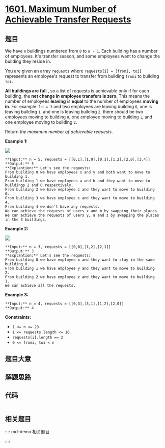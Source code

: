 # [1601. Maximum Number of Achievable Transfer Requests](https://leetcode.com/problems/maximum-number-of-achievable-transfer-requests)

## 题目

We have `n` buildings numbered from `0` to `n - 1`. Each building has a number
of employees. It's transfer season, and some employees want to change the
building they reside in.

You are given an array `requests` where `requests[i] = [fromi, toi]`
represents an employee's request to transfer from building `fromi` to building
`toi`.

**All buildings are full** , so a list of requests is achievable only if for
each building, the **net change in employee transfers is zero**. This means
the number of employees **leaving** is **equal** to the number of employees
**moving in**. For example if `n = 3` and two employees are leaving building
`0`, one is leaving building `1`, and one is leaving building `2`, there
should be two employees moving to building `0`, one employee moving to
building `1`, and one employee moving to building `2`.

Return _the maximum number of achievable requests_.



**Example 1:**

![](https://assets.leetcode.com/uploads/2020/09/10/move1.jpg)

    
    
    **Input:** n = 5, requests = [[0,1],[1,0],[0,1],[1,2],[2,0],[3,4]]
    **Output:** 5
    **Explantion:** Let's see the requests:
    From building 0 we have employees x and y and both want to move to building 1.
    From building 1 we have employees a and b and they want to move to buildings 2 and 0 respectively.
    From building 2 we have employee z and they want to move to building 0.
    From building 3 we have employee c and they want to move to building 4.
    From building 4 we don't have any requests.
    We can achieve the requests of users x and b by swapping their places.
    We can achieve the requests of users y, a and z by swapping the places in the 3 buildings.
    

**Example 2:**

![](https://assets.leetcode.com/uploads/2020/09/10/move2.jpg)

    
    
    **Input:** n = 3, requests = [[0,0],[1,2],[2,1]]
    **Output:** 3
    **Explantion:** Let's see the requests:
    From building 0 we have employee x and they want to stay in the same building 0.
    From building 1 we have employee y and they want to move to building 2.
    From building 2 we have employee z and they want to move to building 1.
    We can achieve all the requests. 

**Example 3:**

    
    
    **Input:** n = 4, requests = [[0,3],[3,1],[1,2],[2,0]]
    **Output:** 4
    



**Constraints:**

  * `1 <= n <= 20`
  * `1 <= requests.length <= 16`
  * `requests[i].length == 2`
  * `0 <= fromi, toi < n`


## 题目大意

## 解题思路

## 代码

```javascript

```

## 相关题目

:::: md-demo 相关题目

::::

